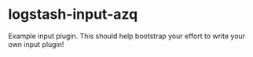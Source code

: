# logstash-input-azq
Example input plugin. This should help bootstrap your effort to write your own input plugin!
